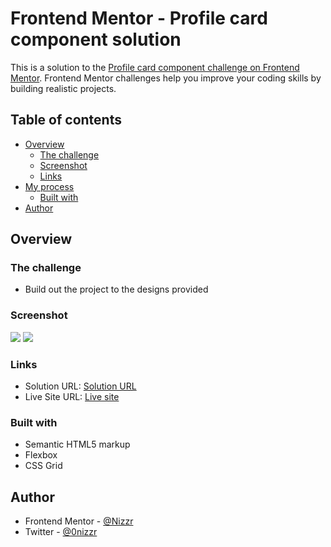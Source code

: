 # Frontend Mentor - Profile card component solution

This is a solution to the [Profile card component challenge on Frontend Mentor](https://www.frontendmentor.io/challenges/profile-card-component-cfArpWshJ). Frontend Mentor challenges help you improve your coding skills by building realistic projects. 

## Table of contents

- [Overview](#overview)
  - [The challenge](#the-challenge)
  - [Screenshot](#screenshot)
  - [Links](#links)
- [My process](#my-process)
  - [Built with](#built-with)
- [Author](#author)



## Overview

### The challenge

- Build out the project to the designs provided

### Screenshot

![](https://i.imgur.com/21HCTFq.png)
![](https://i.imgur.com/EGunHgG.png)

### Links

- Solution URL: [Solution URL](https://www.frontendmentor.io/solutions/profile-card-component-using-css-grid-and-flexbox-8aCa-CPY1)
- Live Site URL: [Live site](https://nizzr.github.io/profile-card-component/)


### Built with

- Semantic HTML5 markup
- Flexbox
- CSS Grid


## Author

- Frontend Mentor - [@Nizzr](https://www.frontendmentor.io/profile/Nizzr)
- Twitter - [@0nizzr](https://twitter.com/0nizzr)
